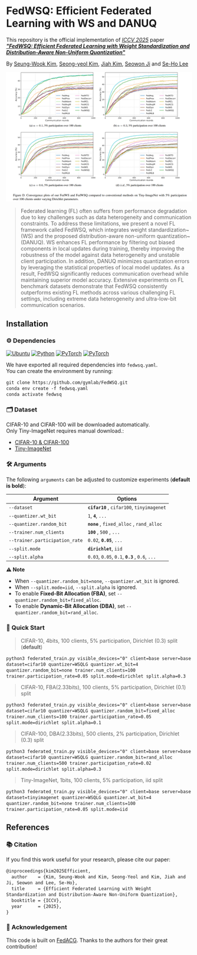 # FedWSQ: Efficient Federated Learning with WS and DANUQ


This repository is the official implementation of *[ICCV 2025](https://iccv.thecvf.com/)* paper ***["FedWSQ: Efficient Federated Learning with Weight Standardization and Distribution-Aware Non-Uniform Quantization"]()***

By [Seung-Wook Kim](https://www.linkedin.com/in/%EC%8A%B9%EC%9A%B1-%EA%B9%80-003a7310a/), [Seong-yeol Kim](https://github.com/Seongyeol-kim), [Jiah Kim](https://github.com/Kim-Jiah), [Seowon Ji](https://www.linkedin.com/in/seowon-ji-7587741a9/) and [Se-Ho Lee](https://dblp.org/pid/158/9405.html)


<img src="tiny_result.png" alt="teaser" width="1000"/>

> Federated learning (FL) often suffers from performance degradation due to key challenges such as data heterogeneity and communication constraints.
To address these limitations, we present a novel FL framework called FedWSQ, which integrates weight standardization~(WS) and the proposed distribution-aware non-uniform quantization~(DANUQ).
WS enhances FL performance by filtering out biased components in local updates during training, thereby improving the robustness of the model against data heterogeneity and unstable client participation. In addition, DANUQ minimizes quantization errors by leveraging the statistical properties of local model updates. As a result, FedWSQ significantly reduces communication overhead while maintaining superior model accuracy.
Extensive experiments on FL benchmark datasets demonstrate that FedWSQ consistently outperforms existing FL methods across various challenging FL settings, including extreme data heterogeneity and ultra-low-bit communication scenarios. 

## Installation
### ⚙ Dependencies

[![Ubuntu](https://img.shields.io/badge/Ubuntu-20.04.4-E95420?logo=Ubuntu&logoColor=white)](https://ubuntu.com/download)
[![Python](https://img.shields.io/badge/Python-3.8.13-3776AB?logo=python&logoColor=white)](https://www.anaconda.com/download)
[![PyTorch](https://img.shields.io/badge/PyTorch-1.11.0-EE4C2C?logo=pytorch&logoColor=white)](https://pytorch.org/)
[![PyTorch](https://img.shields.io/badge/CUDA-11.3-76B900?logo=nvidia&logoColor=white)](https://developer.nvidia.com/cuda-downloads)

We have exported all required dependencies into `fedwsq.yaml`.  
You can create the environment by running:

```
git clone https://github.com/gymlab/FedWSQ.git
conda env create -f fedwsq.yaml
conda activate fedwsq
```


### 🗂 Dataset

CIFAR-10 and CIFAR-100 will be downloaded automatically.  
Only Tiny-ImageNet requires manual download.:
- [CIFAR-10 & CIFAR-100](https://www.cs.toronto.edu/~kriz/cifar.html)
- [Tiny-ImageNet](https://www.image-net.org/index.php)

  

### 🛠️ Arguments
The following `arguments` can be adjusted to customize experiments (**default is bold**):

| Argument                       | Options                                                     |
|--------------------------------|-------------------------------------------------------------|
| `--dataset`                    | **`cifar10`** , `cifar100`, `tinyimagenet`                  |
| `--quantizer.wt_bit`           | `1`, **`4`**, `...`                                    |
| `--quantizer.random_bit`       | **`none`** , `fixed_alloc` , `rand_alloc`                   |
| `--trainer.num_clients`        | **`100`** , `500` , `...`                                   |
| `--trainer.participation_rate` | `0.02`, **`0.05`**, `...`                                   |
| `--split.mode`                 | **`dirichlet`**, `iid`                                      |
| `--split.alpha`                | `0.03`, `0.05`, `0.1`, **`0.3`** , `0.6`, `...`             |

**⚠️ Note**
- When `--quantizer.random_bit=none`, `--quantizer.wt_bit` is ignored.
- When `--split.mode=iid`, `--split.alpha` is ignored.
- To enable **Fixed-Bit Allocation (FBA)**, set `--quantizer.random_bit=fixed_alloc`.
- To enable **Dynamic-Bit Allocation (DBA)**, set `--quantizer.random_bit=rand_alloc`.

 
### 📌 Quick Start
> CIFAR-10, 4bits, 100 clients, 5% participation, Dirichlet (0.3) split (**default**)  
```
python3 federated_train.py visible_devices="0" client=base server=base dataset=cifar10 quantizer=WSQLG quantizer.wt_bit=4 quantizer.random_bit=none trainer.num_clients=100 trainer.participation_rate=0.05 split.mode=dirichlet split.alpha=0.3
```

> CIFAR-10, FBA(2.33bits), 100 clients, 5% participation, Dirichlet (0.1) split
```
python3 federated_train.py visible_devices="0" client=base server=base dataset=cifar10 quantizer=WSQLG quantizer.random_bit=fixed_alloc trainer.num_clients=100 trainer.participation_rate=0.05 split.mode=dirichlet split.alpha=0.1
```

> CIFAR-100, DBA(2.33bits), 500 clients, 2% participation, Dirichlet (0.3) split
```
python3 federated_train.py visible_devices="0" client=base server=base dataset=cifar10 quantizer=WSQLG quantizer.random_bit=rand_alloc trainer.num_clients=500 trainer.participation_rate=0.02 split.mode=dirichlet split.alpha=0.3
```

> Tiny-ImageNet, 1bits, 100 clients, 5% participation, iid split
```
python3 federated_train.py visible_devices="0" client=base server=base dataset=tinyimagenet quantizer=WSQLG quantizer.wt_bit=4 quantizer.random_bit=none trainer.num_clients=100 trainer.participation_rate=0.05 split.mode=iid
```

## References
### 📚 Citation

If you find this work useful for your research, please cite our paper:

```
@inproceedings{kim2025Efficient,
  author    = {Kim, Seung-Wook and Kim, Seong-Yeol and Kim, Jiah and Ji, Seowon and Lee, Se-Ho},
  title     = {Efficient Federated Learning with Weight Standardization and Distribution-Aware Non-Uniform Quantization},
  booktitle = {ICCV},
  year      = {2025},
}
```

### 🙏 Acknowledgement

This code is built on [FedACG](https://github.com/geehokim/FedACG). Thanks to the authors for their great contribution!



